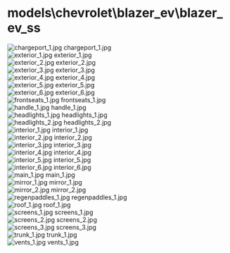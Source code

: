 <h1>models\chevrolet\blazer_ev\blazer_ev_ss</h1>
<div class="container text-center">
<div class="row">
<div class="col col-lg-2 col-6">
<img src="https://media.evkx.net/multimedia/models/chevrolet/blazer_ev/blazer_ev_ss/chargeport_1_xst.jpg" class="img-thumbnail" alt="chargeport_1.jpg">
chargeport_1.jpg
</div>
<div class="col col-lg-2 col-6">
<img src="https://media.evkx.net/multimedia/models/chevrolet/blazer_ev/blazer_ev_ss/exterior_1_xst.jpg" class="img-thumbnail" alt="exterior_1.jpg">
exterior_1.jpg
</div>
<div class="col col-lg-2 col-6">
<img src="https://media.evkx.net/multimedia/models/chevrolet/blazer_ev/blazer_ev_ss/exterior_2_xst.jpg" class="img-thumbnail" alt="exterior_2.jpg">
exterior_2.jpg
</div>
<div class="col col-lg-2 col-6">
<img src="https://media.evkx.net/multimedia/models/chevrolet/blazer_ev/blazer_ev_ss/exterior_3_xst.jpg" class="img-thumbnail" alt="exterior_3.jpg">
exterior_3.jpg
</div>
<div class="col col-lg-2 col-6">
<img src="https://media.evkx.net/multimedia/models/chevrolet/blazer_ev/blazer_ev_ss/exterior_4_xst.jpg" class="img-thumbnail" alt="exterior_4.jpg">
exterior_4.jpg
</div>
<div class="col col-lg-2 col-6">
<img src="https://media.evkx.net/multimedia/models/chevrolet/blazer_ev/blazer_ev_ss/exterior_5_xst.jpg" class="img-thumbnail" alt="exterior_5.jpg">
exterior_5.jpg
</div>
<div class="col col-lg-2 col-6">
<img src="https://media.evkx.net/multimedia/models/chevrolet/blazer_ev/blazer_ev_ss/exterior_6_xst.jpg" class="img-thumbnail" alt="exterior_6.jpg">
exterior_6.jpg
</div>
<div class="col col-lg-2 col-6">
<img src="https://media.evkx.net/multimedia/models/chevrolet/blazer_ev/blazer_ev_ss/frontseats_1_xst.jpg" class="img-thumbnail" alt="frontseats_1.jpg">
frontseats_1.jpg
</div>
<div class="col col-lg-2 col-6">
<img src="https://media.evkx.net/multimedia/models/chevrolet/blazer_ev/blazer_ev_ss/handle_1_xst.jpg" class="img-thumbnail" alt="handle_1.jpg">
handle_1.jpg
</div>
<div class="col col-lg-2 col-6">
<img src="https://media.evkx.net/multimedia/models/chevrolet/blazer_ev/blazer_ev_ss/headlights_1_xst.jpg" class="img-thumbnail" alt="headlights_1.jpg">
headlights_1.jpg
</div>
<div class="col col-lg-2 col-6">
<img src="https://media.evkx.net/multimedia/models/chevrolet/blazer_ev/blazer_ev_ss/headlights_2_xst.jpg" class="img-thumbnail" alt="headlights_2.jpg">
headlights_2.jpg
</div>
<div class="col col-lg-2 col-6">
<img src="https://media.evkx.net/multimedia/models/chevrolet/blazer_ev/blazer_ev_ss/interior_1_xst.jpg" class="img-thumbnail" alt="interior_1.jpg">
interior_1.jpg
</div>
<div class="col col-lg-2 col-6">
<img src="https://media.evkx.net/multimedia/models/chevrolet/blazer_ev/blazer_ev_ss/interior_2_xst.jpg" class="img-thumbnail" alt="interior_2.jpg">
interior_2.jpg
</div>
<div class="col col-lg-2 col-6">
<img src="https://media.evkx.net/multimedia/models/chevrolet/blazer_ev/blazer_ev_ss/interior_3_xst.jpg" class="img-thumbnail" alt="interior_3.jpg">
interior_3.jpg
</div>
<div class="col col-lg-2 col-6">
<img src="https://media.evkx.net/multimedia/models/chevrolet/blazer_ev/blazer_ev_ss/interior_4_xst.jpg" class="img-thumbnail" alt="interior_4.jpg">
interior_4.jpg
</div>
<div class="col col-lg-2 col-6">
<img src="https://media.evkx.net/multimedia/models/chevrolet/blazer_ev/blazer_ev_ss/interior_5_xst.jpg" class="img-thumbnail" alt="interior_5.jpg">
interior_5.jpg
</div>
<div class="col col-lg-2 col-6">
<img src="https://media.evkx.net/multimedia/models/chevrolet/blazer_ev/blazer_ev_ss/interior_6_xst.jpg" class="img-thumbnail" alt="interior_6.jpg">
interior_6.jpg
</div>
<div class="col col-lg-2 col-6">
<img src="https://media.evkx.net/multimedia/models/chevrolet/blazer_ev/blazer_ev_ss/main_1_xst.jpg" class="img-thumbnail" alt="main_1.jpg">
main_1.jpg
</div>
<div class="col col-lg-2 col-6">
<img src="https://media.evkx.net/multimedia/models/chevrolet/blazer_ev/blazer_ev_ss/mirror_1_xst.jpg" class="img-thumbnail" alt="mirror_1.jpg">
mirror_1.jpg
</div>
<div class="col col-lg-2 col-6">
<img src="https://media.evkx.net/multimedia/models/chevrolet/blazer_ev/blazer_ev_ss/mirror_2_xst.jpg" class="img-thumbnail" alt="mirror_2.jpg">
mirror_2.jpg
</div>
<div class="col col-lg-2 col-6">
<img src="https://media.evkx.net/multimedia/models/chevrolet/blazer_ev/blazer_ev_ss/regenpaddles_1_xst.jpg" class="img-thumbnail" alt="regenpaddles_1.jpg">
regenpaddles_1.jpg
</div>
<div class="col col-lg-2 col-6">
<img src="https://media.evkx.net/multimedia/models/chevrolet/blazer_ev/blazer_ev_ss/roof_1_xst.jpg" class="img-thumbnail" alt="roof_1.jpg">
roof_1.jpg
</div>
<div class="col col-lg-2 col-6">
<img src="https://media.evkx.net/multimedia/models/chevrolet/blazer_ev/blazer_ev_ss/screens_1_xst.jpg" class="img-thumbnail" alt="screens_1.jpg">
screens_1.jpg
</div>
<div class="col col-lg-2 col-6">
<img src="https://media.evkx.net/multimedia/models/chevrolet/blazer_ev/blazer_ev_ss/screens_2_xst.jpg" class="img-thumbnail" alt="screens_2.jpg">
screens_2.jpg
</div>
<div class="col col-lg-2 col-6">
<img src="https://media.evkx.net/multimedia/models/chevrolet/blazer_ev/blazer_ev_ss/screens_3_xst.jpg" class="img-thumbnail" alt="screens_3.jpg">
screens_3.jpg
</div>
<div class="col col-lg-2 col-6">
<img src="https://media.evkx.net/multimedia/models/chevrolet/blazer_ev/blazer_ev_ss/trunk_1_xst.jpg" class="img-thumbnail" alt="trunk_1.jpg">
trunk_1.jpg
</div>
<div class="col col-lg-2 col-6">
<img src="https://media.evkx.net/multimedia/models/chevrolet/blazer_ev/blazer_ev_ss/vents_1_xst.jpg" class="img-thumbnail" alt="vents_1.jpg">
vents_1.jpg
</div>
</div>
</div>
